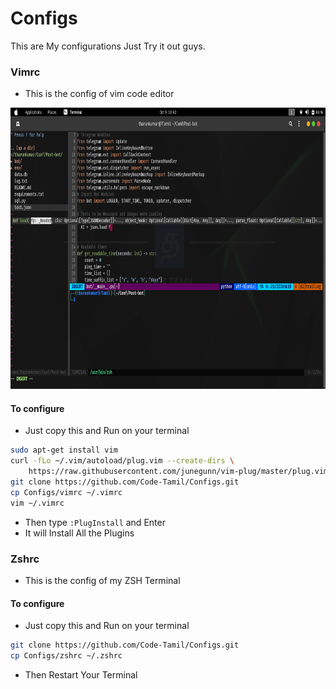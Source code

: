 # Configs
This are My configurations Just Try it out guys.

### Vimrc
- This is the config of vim code editor

<img src="https://github.com/Code-Tamil/Configs/blob/main/img/vim.png?raw=true" height="450">

#### To configure
- Just copy this and Run on your terminal
```sh
sudo apt-get install vim
curl -fLo ~/.vim/autoload/plug.vim --create-dirs \
    https://raw.githubusercontent.com/junegunn/vim-plug/master/plug.vim
git clone https://github.com/Code-Tamil/Configs.git
cp Configs/vimrc ~/.vimrc
vim ~/.vimrc
```
- Then type ```:PlugInstall``` and Enter
- It will Install All the Plugins

### Zshrc
- This is the config of my ZSH Terminal

#### To configure
- Just copy this and Run on your terminal
```sh
git clone https://github.com/Code-Tamil/Configs.git
cp Configs/zshrc ~/.zshrc
```

- Then Restart Your Terminal
